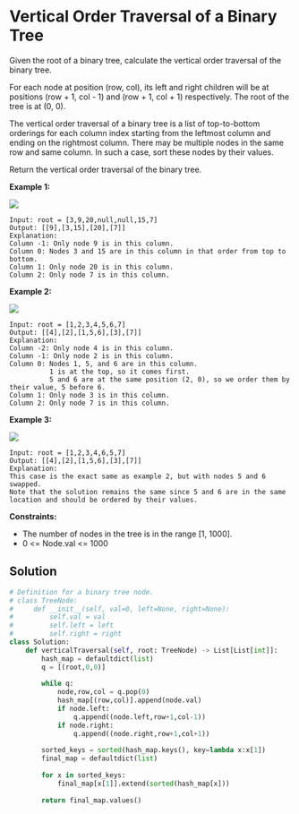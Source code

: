 <h1>Vertical Order Traversal of a Binary Tree</h1>

<p>
Given the root of a binary tree, calculate the vertical order traversal of the binary tree.

For each node at position (row, col), its left and right children will be at positions (row + 1, col - 1) and (row + 1, col + 1) respectively. The root of the tree is at (0, 0).

The vertical order traversal of a binary tree is a list of top-to-bottom orderings for each column index starting from the leftmost column and ending on the rightmost column. There may be multiple nodes in the same row and same column. In such a case, sort these nodes by their values.

Return the vertical order traversal of the binary tree.

<b>Example 1:</b>

<img src="https://assets.leetcode.com/uploads/2021/01/29/vtree1.jpg">

    Input: root = [3,9,20,null,null,15,7]
    Output: [[9],[3,15],[20],[7]]
    Explanation:
    Column -1: Only node 9 is in this column.
    Column 0: Nodes 3 and 15 are in this column in that order from top to bottom.
    Column 1: Only node 20 is in this column.
    Column 2: Only node 7 is in this column.

<b>Example 2:</b>

<img src="https://assets.leetcode.com/uploads/2021/01/29/vtree2.jpg">

    Input: root = [1,2,3,4,5,6,7]
    Output: [[4],[2],[1,5,6],[3],[7]]
    Explanation:
    Column -2: Only node 4 is in this column.
    Column -1: Only node 2 is in this column.
    Column 0: Nodes 1, 5, and 6 are in this column.
              1 is at the top, so it comes first.
              5 and 6 are at the same position (2, 0), so we order them by their value, 5 before 6.
    Column 1: Only node 3 is in this column.
    Column 2: Only node 7 is in this column.
    
<b>Example 3:</b>

<img src="https://assets.leetcode.com/uploads/2021/01/29/vtree3.jpg">

    Input: root = [1,2,3,4,6,5,7]
    Output: [[4],[2],[1,5,6],[3],[7]]
    Explanation:
    This case is the exact same as example 2, but with nodes 5 and 6 swapped.
    Note that the solution remains the same since 5 and 6 are in the same location and should be ordered by their values.
    
<b>Constraints:</b>

- The number of nodes in the tree is in the range [1, 1000].
- 0 <= Node.val <= 1000

<h2>Solution</h2>

```python
# Definition for a binary tree node.
# class TreeNode:
#     def __init__(self, val=0, left=None, right=None):
#         self.val = val
#         self.left = left
#         self.right = right
class Solution:
    def verticalTraversal(self, root: TreeNode) -> List[List[int]]:
        hash_map = defaultdict(list)
        q = [(root,0,0)]
        
        while q:
            node,row,col = q.pop(0)
            hash_map[(row,col)].append(node.val)
            if node.left:
                q.append((node.left,row+1,col-1))
            if node.right:
                q.append((node.right,row+1,col+1))
        
        sorted_keys = sorted(hash_map.keys(), key=lambda x:x[1])
        final_map = defaultdict(list)
        
        for x in sorted_keys:
            final_map[x[1]].extend(sorted(hash_map[x]))
        
        return final_map.values()
```
